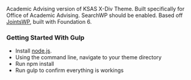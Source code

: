 Academic Advising version of KSAS X-Div Theme. Built specifically for Office of Academic Advising. SearchWP should be enabled. Based off [JointsWP]( http://jointswp.com/), built with Foundation 6.

### Getting Started With Gulp
- Install [node.js](https://nodejs.org).
- Using the command line, navigate to your theme directory
- Run npm install
- Run gulp to confirm everything is workings